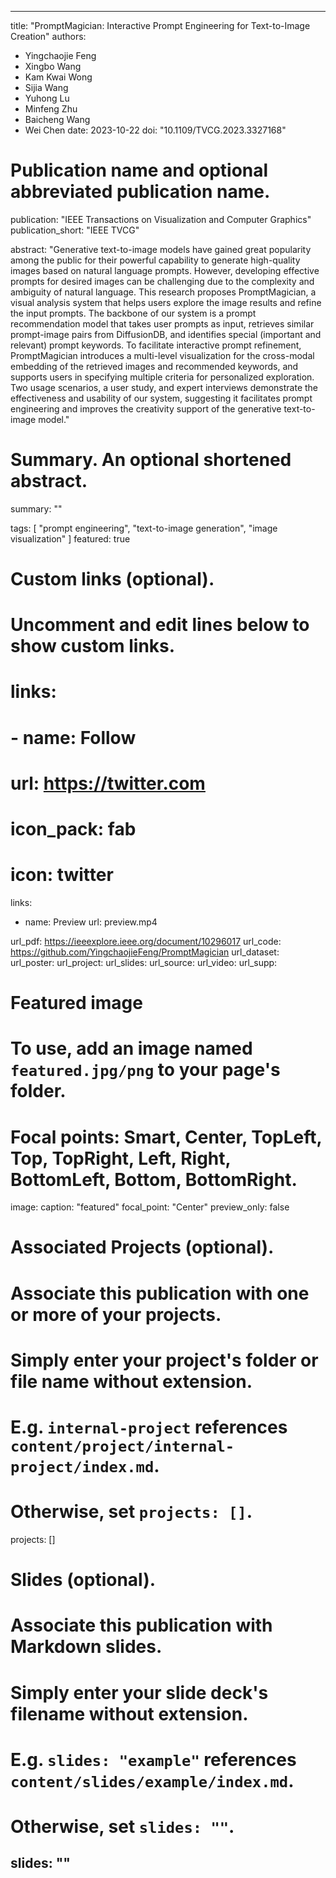 ---

title: "PromptMagician: Interactive Prompt Engineering for Text-to-Image Creation"
authors: 
  - Yingchaojie Feng
  - Xingbo Wang
  - Kam Kwai Wong
  - Sijia Wang
  - Yuhong Lu
  - Minfeng Zhu
  - Baicheng Wang
  - Wei Chen
date: 2023-10-22
doi: "10.1109/TVCG.2023.3327168"

# Publication name and optional abbreviated publication name.
publication: "IEEE Transactions on Visualization and Computer Graphics"
publication_short: "IEEE TVCG"

abstract: "Generative text-to-image models have gained great popularity among the public for their powerful capability to generate high-quality images based on natural language prompts. However, developing effective prompts for desired images can be challenging due to the complexity and ambiguity of natural language. This research proposes PromptMagician, a visual analysis system that helps users explore the image results and refine the input prompts. The backbone of our system is a prompt recommendation model that takes user prompts as input, retrieves similar prompt-image pairs from DiffusionDB, and identifies special (important and relevant) prompt keywords. To facilitate interactive prompt refinement, PromptMagician introduces a multi-level visualization for the cross-modal embedding of the retrieved images and recommended keywords, and supports users in specifying multiple criteria for personalized exploration. Two usage scenarios, a user study, and expert interviews demonstrate the effectiveness and usability of our system, suggesting it facilitates prompt engineering and improves the creativity support of the generative text-to-image model."

# Summary. An optional shortened abstract.
summary: ""

tags:
  [
     "prompt engineering", "text-to-image generation", "image visualization"
  ]
featured: true

# Custom links (optional).
#   Uncomment and edit lines below to show custom links.
# links:
# - name: Follow
#   url: https://twitter.com
#   icon_pack: fab
#   icon: twitter

links:
- name: Preview
  url: preview.mp4
  
url_pdf: https://ieeexplore.ieee.org/document/10296017
url_code: https://github.com/YingchaojieFeng/PromptMagician
url_dataset:
url_poster:
url_project:
url_slides:
url_source: 
url_video:
url_supp:

# Featured image
# To use, add an image named `featured.jpg/png` to your page's folder.
# Focal points: Smart, Center, TopLeft, Top, TopRight, Left, Right, BottomLeft, Bottom, BottomRight.
image:
  caption: "featured"
  focal_point: "Center"
  preview_only: false

# Associated Projects (optional).
#   Associate this publication with one or more of your projects.
#   Simply enter your project's folder or file name without extension.
#   E.g. `internal-project` references `content/project/internal-project/index.md`.
#   Otherwise, set `projects: []`.
projects: []

# Slides (optional).
#   Associate this publication with Markdown slides.
#   Simply enter your slide deck's filename without extension.
#   E.g. `slides: "example"` references `content/slides/example/index.md`.
#   Otherwise, set `slides: ""`.
slides: ""
---